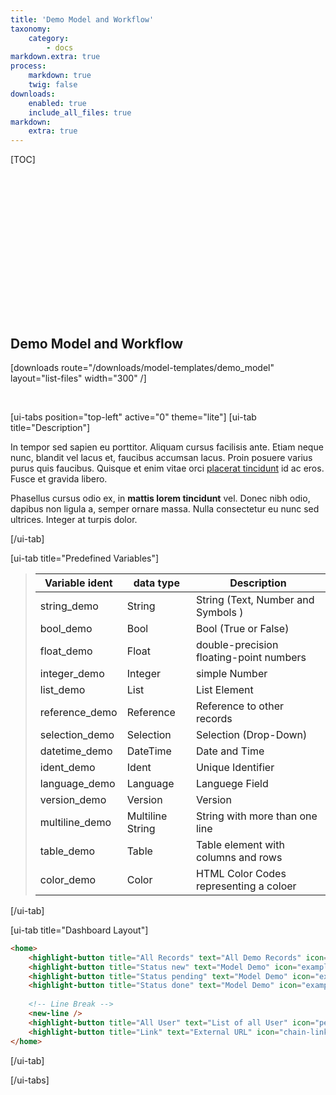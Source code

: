 ```yaml
---
title: 'Demo Model and Workflow'
taxonomy:
    category:
        - docs
markdown.extra: true
process:
    markdown: true
    twig: false
downloads:
    enabled: true
    include_all_files: true
markdown:
    extra: true
---
```


[TOC]


<p class="ui5-icon" style="font-size: 4em;" name="wrench">&#xe16d</p>

<br><br><br><br>

## Demo Model and Workflow

[downloads route="/downloads/model-templates/demo_model" layout="list-files" width="300" /]

<br>


[ui-tabs position="top-left" active="0" theme="lite"]
[ui-tab title="Description"]

In tempor sed sapien eu porttitor. Aliquam cursus facilisis ante. Etiam neque nunc, blandit vel lacus et, faucibus accumsan lacus. Proin posuere varius purus quis faucibus. Quisque et enim vitae orci [placerat tincidunt](#) id ac eros. Fusce et gravida libero. 

Phasellus cursus odio ex, in **mattis lorem tincidunt** vel. Donec nibh odio, dapibus non ligula a, semper ornare massa. Nulla consectetur eu nunc sed ultrices. Integer at turpis dolor.

[/ui-tab]

[ui-tab title="Predefined Variables"]
> | Variable ident     | data type         | Description
> |--------------------|-------------------|---------------------------------------------------------|
> | string_demo        | String            | String (Text, Number and Symbols  )                     |
> | bool_demo          | Bool              | Bool (True or False)                                    |
> | float_demo         | Float             | double-precision floating-point numbers                 |
> | integer_demo       | Integer           | simple Number                                           |
> | list_demo          | List              | List Element                                            |
> | reference_demo     | Reference         | Reference to other records                              |
> | selection_demo     | Selection         | Selection (Drop-Down)                                   |
> | datetime_demo      | DateTime          | Date and Time                                           |
> | ident_demo         | Ident             | Unique Identifier                                       |
> | language_demo      | Language          | Languege Field                                          |
> | version_demo       | Version           | Version                                                 |
> | multiline_demo     | Multiline String  | String with more than one line                          |
> | table_demo         | Table             | Table element with columns and rows                     |
> | color_demo         | Color             | HTML Color Codes representing a coloer                  |

[/ui-tab]

[ui-tab title="Dashboard Layout"]
```html
<home>
    <highlight-button title="All Records" text="All Demo Records" icon="example" link="#/search?lang=en&query=&offset=0&model=model_demo" />
    <highlight-button title="Status new" text="Model Demo" icon="example" link="#/search?lang=en&query=&model=model_demo&status=new" />
    <highlight-button title="Status pending" text="Model Demo" icon="example" link="#/search?lang=en&query=&model=model_demo&status=pending" />
    <highlight-button title="Status done" text="Model Demo" icon="example" link="#/search?lang=en&query=&model=model_demo&status=done" />
    
    <!-- Line Break -->
    <new-line />
    <highlight-button title="All User" text="List of all User" icon="person-placeholder" link="#/search?lang=en&query=&offset=0&model=user" />
    <highlight-button title="Link" text="External URL" icon="chain-link" link="https://google.ch" />
</home>
```

[/ui-tab]

[/ui-tabs]

<footer>
    <link rel="stylesheet" type="text/css" href="https://ui5.sap.com/resources/sap/ui/core/themes/base/SAP-icons.css">
    <style>
      .laptop::before {
        font-family: SAP-icons;
        content: "\e027";
      }
      .accelerated::before {
        font-family: SAP-icons;
        content: "\e0e0";
      }
      @font-face {
      font-family: "ui5-icon-font";
      src: url(https://docs.exolynk.com/cdn/SAP-icons.ttf) format("truetype");
      }
      p.ui5-icon { 
      font-family: "ui5-icon-font";
    }
    </style>
</footer>